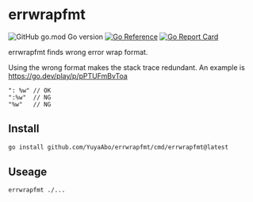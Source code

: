 # errwrapfmt

![GitHub go.mod Go version](https://img.shields.io/github/go-mod/go-version/YuyaAbo/errwrapfmt)
[![Go Reference](https://pkg.go.dev/badge/github.com/YuyaAbo/errwrapfmt.svg)](https://pkg.go.dev/github.com/YuyaAbo/errwrapfmt)
[![Go Report Card](https://goreportcard.com/badge/github.com/YuyaAbo/errwrapfmt)](https://goreportcard.com/report/github.com/YuyaAbo/errwrapfmt)

errwrapfmt finds wrong error wrap format.

Using the wrong format makes the stack trace redundant. An example is https://go.dev/play/p/pPTUFmBvToa
```
": %w" // OK
":%w"  // NG
"%w"   // NG
```

## Install

```bash
go install github.com/YuyaAbo/errwrapfmt/cmd/errwrapfmt@latest
```

## Useage

```bash
errwrapfmt ./...
```
